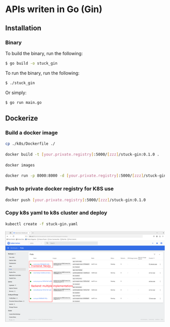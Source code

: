 # APIs writen in Go (Gin)

## Installation

### Binary

To build the binary, run the following:

```bash
$ go build -o stuck_gin
```

To run the binary, run the following:

```bash
$ ./stuck_gin
```

Or simply:

```bash
$ go run main.go
```

## Dockerize

### Build a docker image

```bash
cp ./k8s/Dockerfile ./

docker build -t [your.private.registry]:5000/[zzz]/stuck-gin:0.1.0 .

docker images

docker run -p 8000:8000 -d [your.private.registry]:5000/[zzz]/stuck-gin:0.1.0
```

### Push to private docker registry for K8S use

 ```bash
 docker push [your.private.registry]:5000/[zzz]/stuck-gin:0.1.0
 ```

### Copy k8s yaml to k8s cluster and deploy

 ```bash
 kubectl create -f stuck-gin.yaml
 ```

 ![k8s](../assets/k8s_pods.png)
